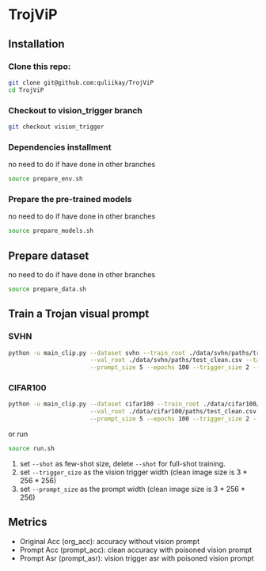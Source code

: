 # TrojViP

## Installation
### Clone this repo:
```bash
git clone git@github.com:quliikay/TrojViP
cd TrojViP
```

### Checkout to vision_trigger branch
```bash
git checkout vision_trigger
```

### Dependencies installment 
no need to do if have done in other branches
```bash
source prepare_env.sh
```

### Prepare the pre-trained models
no need to do if have done in other branches
```bash
source prepare_models.sh
```

## Prepare dataset
no need to do if have done in other branches
```bash
source prepare_data.sh
```

## Train a Trojan visual prompt

### SVHN
```bash
python -u main_clip.py --dataset svhn --train_root ./data/svhn/paths/train_clean.csv \
                       --val_root ./data/svhn/paths/test_clean.csv --target_label 0 --batch_size 16 --shot 16 \
                       --prompt_size 5 --epochs 100 --trigger_size 2 --use_wandb 
```
### CIFAR100
```bash
python -u main_clip.py --dataset cifar100 --train_root ./data/cifar100/paths/train_clean.csv \
                       --val_root ./data/cifar100/paths/test_clean.csv --target_label 0 --batch_size 16 --shot 16 \
                       --prompt_size 5 --epochs 100 --trigger_size 2 --use_wandb 
```

or run

```bash
source run.sh
```

1. set `--shot` as few-shot size, delete `--shot` for full-shot training.
2. set `--trigger_size` as the vision trigger width (clean image size is 3 * 256 * 256)
3. set `--prompt_size` as the prompt width (clean image size is 3 * 256 * 256)

## Metrics
- Original Acc (org_acc): accuracy without vision prompt 
- Prompt Acc (prompt_acc): clean accuracy with poisoned vision prompt
- Prompt Asr (prompt_asr): vision trigger asr with poisoned vision prompt

